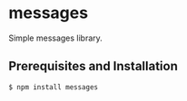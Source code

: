 # messages

Simple messages library.

## Prerequisites and Installation

```
$ npm install messages
```
